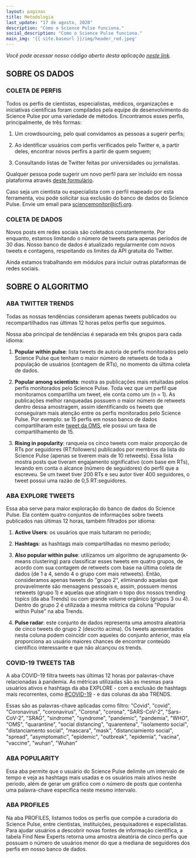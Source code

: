 ```yaml
---
layout: paginas
title: Metodologia
last_update: "17 de agosto, 2020"
description: "Como o Science Pulse funciona."
social_description: "Como o Science Pulse funciona."
main_img: '{{ site.baseurl }}/img/header_red.jpeg'
---
```


_Você pode acessar nosso código aberto desta aplicação [neste link](https://github.com/voltdatalab/science-pulse-public)._

## SOBRE OS DADOS

### COLETA DE PERFIS
Todos os perfis de cientistas, especialistas, médicos, organizações e iniciativas científicas foram compilados pela equipe de desenvolvimento do Science Pulse por uma variedade de métodos. Encontramos esses perfis, principalmente, de três formas:

1. Um crowdsourcing, pelo qual convidamos as pessoas a sugerir perfis;

2. Ao identificar usuários com perfis verificados pelo Twitter e, a partir deles, encontrar novos perfirs a partir de quem seguem;

3. Consultando listas de Twitter feitas por universidades ou jornalistas.

Qualquer pessoa pode sugerir um novo perfil para ser incluído em nossa plataforma através [deste formulário](https://forms.gle/KHufKHzJxJVdsD7s8).

Caso seja um cientista ou especialista com o perfil mapeado por esta ferramenta, vou pode solicitar sua exclusão do banco de dados do Science Pulse. Envie um email para [sciencemonitor@icfj.org](mailto:sciencemonitor@icfj.org).


### COLETA DE DADOS

Novos posts em redes sociais são coletados constantemente. Por enquanto, estamos limitando o número de tweets para apenas períodos de 30 dias. Nosso banco de dados é atualizado regularmente com novos tweets e contagens, respeitando os limites da API gratuita do Twitter.

Ainda estamos trabalhando em módulos para incluir outras plataformas de redes sociais.

## SOBRE O ALGORITMO

### ABA TWITTER TRENDS

Todas as nossas tendências consideram apenas tweets publicados ou recompartilhados nas últimas 12 horas pelos perfis que seguimos.

Nossa aba principal de tendências é separada em três grupos para cada idioma:

1. **Popular within pulse**: lista tweets de autoria de perfis monitorados pelo Science Pulse que tenham o maior número de retweets de toda a população de usuários (contagem de RTs), no momento da última coleta de dados.

2. **Popular among scientists**: mostra as publicações mais retuitadas pelos perfis monitorados pelo Science Pulse. Toda vez que um perfil que monitoramos compartilha um tweet, ele conta como um (n = 1). As publicações melhor ranqueadas possuem o maior número de retweets dentro dessa amostragem, assim identificando os tweets que conseguiram mais atenção entre os perfis monitorados pelo Science Pulse. Por exemplo: se 15 perfis em nosso banco de dados compartilharam este  [tweet da OMS](https://twitter.com/WHO/status/1275349898209173505), ele possui um taxa de compartilhamento de 15.

3. **Rising in popularity**: ranqueia os cinco tweets com maior proporção de RTs por seguidores (RT:followers) publicados por membros da lista do Science Pulse (apenas se tiverem mais de 10 retweets). Essa lista mostra posts que tiveram engajamento significativo (com base em RTs), levando em conta o alcance (número de seguidores) do perfil que a escreveu. Se um tweet tiver 200 RTs e seu autor tiver 400 seguidores, o tweet possui uma razão de 0,5 RT:seguidores.


### ABA EXPLORE TWEETS

Essa aba serve para maior exploração do banco de dados do Science Pulse. Ela contém quatro conjuntos de informações sobre tweets publicados nas últimas 12 horas, também filtrados por idioma:

1. **Active Users**: os usuários que mais tuitaram no período;

2. **Hashtags**: as hashtags mais compartilhadas no mesmo período;

3. **Also popular within pulse**: utilizamos um algoritmo de agrupamento (k-means clustering) para classificar esses tweets em quatro grupos, de acordo com sua contagem de retweets com base na última coleta de dados (de 1 a 4, sendo 4 o grupo com mais retweets). Então, consideramos apenas tweets do "grupo 2", eliminando aquelas que provavelmente são mensagens pessoais e, assim, possuem menos retweets (grupo 1) e aquelas que atingiram o topo dos nossos trending topics (da aba Trends) ou com grande volume orgânico (grupos 3 ou 4). Dentro do grupo 2 é utilizada a mesma métrica da coluna "Popular within Pulse" na aba Trends.  

4. **Pulse radar**: este conjunto de dados representa uma amostra aleatória de cinco tweets do grupo 2 (descrito acima). Os tweets apresentados nesta coluna podem coincidir com aqueles do conjunto anterior, mas ela proporciona ao usuário maiores chances de encontrar conteúdo científico interessante e que não alcançou os trends.

### COVID-19 TWEETS TAB

A aba COVID-19 filtra tweets nas últimas 12 horas por palavras-chave relacionadas à pandemia. As métricas utilizadas são as mesmas para usuários ativos e hashtags da aba EXPLORE - com a exclusão de hashtags mais recorrentes, como [#COVID-19](https://twitter.com/hashtag/covid19) - e das colunas da aba TRENDS.  

Essas são as palavras-chave aplicadas como filtro: "Covid", "covid", "Coronavirus", "coronavirus",
                    "Corona", "corona", "SARS-CoV-2", "Sars-CoV-2",
                    "SRAG", "sindrome", "syndrome", "pandemic",
                    "pandemia", "WHO", "OMS", "quarantine", "social distancing",
                    "quarentena", "isolamento social", "distanciamento social",
                    "mascara", "mask", "distanciamiento social", "spread", "asymptomatic",
                    "epidemic", "outbreak", "epidemia", "vacina", "vaccine", "wuhan", "Wuhan"

### ABA POPULARITY

Essa aba permite que o usuário do Science Pulse delimite um intervalo de tempo e veja as hashtags mais usadas e os usuários mais ativos neste período, além de gerar um gráfico com o número de posts que contenha uma palavra-chave específica neste mesmo intervalo.

### ABA PROFILES

Na aba PROFILES, listamos todos os perfis que compõe a curadoria do Science Pulse, entre cientistas, instituições, pesquisadores e especialistas. Para ajudar usuários a descobrir novas fontes de informação científica, a tabela Find New Experts retorna uma amostra aleatória de cinco perfis que possuam o número de usuários menor do que a mediana de seguidores dos perfis em nosso banco de dados.
